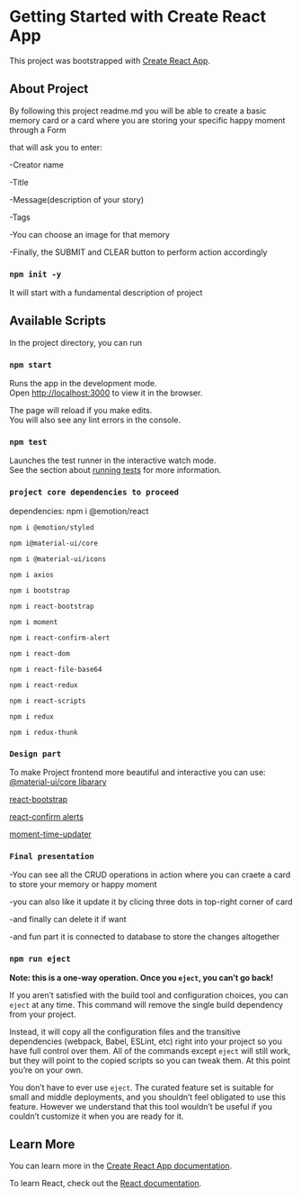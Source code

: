 # Getting Started with Create React App

This project was bootstrapped with [Create React App](https://github.com/facebook/create-react-app).

## About Project

By following this project readme.md you will be able to create a basic memory card or a card where you are storing your specific happy moment through a Form 

that will ask you to enter:

-Creator name

-Title

-Message(description of your story)

-Tags

-You can choose an image for that memory

-Finally, the SUBMIT and CLEAR button to perform action accordingly


### `npm init -y`
It will start with a fundamental description of project

## Available Scripts

In the project directory, you can run

### `npm start`

Runs the app in the development mode.\
Open [http://localhost:3000](http://localhost:3000) to view it in the browser.

The page will reload if you make edits.\
You will also see any lint errors in the console.

### `npm test`

Launches the test runner in the interactive watch mode.\
See the section about [running tests](https://facebook.github.io/create-react-app/docs/running-tests) for more information.

### `project core dependencies to proceed`
dependencies: 
    npm i @emotion/react
    
    npm i @emotion/styled
    
    npm i@material-ui/core
    
    npm i @material-ui/icons
    
    npm i axios
    
    npm i bootstrap
    
    npm i react-bootstrap
    
    npm i moment
    
    npm i react-confirm-alert
    
    npm i react-dom
    
    npm i react-file-base64
    
    npm i react-redux
    
    npm i react-scripts
    
    npm i redux
    
    npm i redux-thunk
    
### `Design part`
To make Project frontend more beautiful and interactive you can use:
[@material-ui/core libarary](https://www.npmjs.com/package/@material-ui/core)

[react-bootstrap](https://react-bootstrap.github.io/)

[react-confirm alerts](https://react-bootstrap.github.io/)

[moment-time-updater](https://www.npmjs.com/package/moment)


### `Final presentation`
-You can see all the CRUD operations in action where you can craete a card to store your memory or happy moment 

-you can also like it update it by clicing three dots in top-right corner of card 

-and finally can delete it if want

-and fun part it is connected to database to store the changes altogether


### `npm run eject`

**Note: this is a one-way operation. Once you `eject`, you can’t go back!**

If you aren’t satisfied with the build tool and configuration choices, you can `eject` at any time. This command will remove the single build dependency from your project.

Instead, it will copy all the configuration files and the transitive dependencies (webpack, Babel, ESLint, etc) right into your project so you have full control over them. All of the commands except `eject` will still work, but they will point to the copied scripts so you can tweak them. At this point you’re on your own.

You don’t have to ever use `eject`. The curated feature set is suitable for small and middle deployments, and you shouldn’t feel obligated to use this feature. However we understand that this tool wouldn’t be useful if you couldn’t customize it when you are ready for it.

## Learn More

You can learn more in the [Create React App documentation](https://facebook.github.io/create-react-app/docs/getting-started).

To learn React, check out the [React documentation](https://reactjs.org/).
